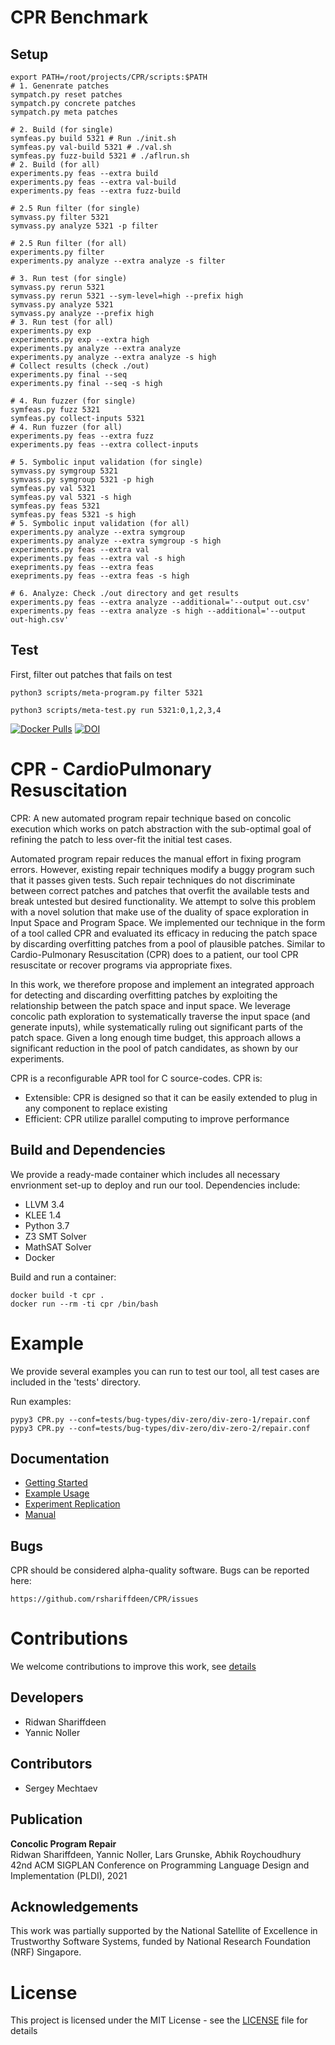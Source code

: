 # CPR Benchmark
## Setup
```shell
export PATH=/root/projects/CPR/scripts:$PATH
# 1. Genenrate patches
sympatch.py reset patches
sympatch.py concrete patches
sympatch.py meta patches

# 2. Build (for single)
symfeas.py build 5321 # Run ./init.sh
symfeas.py val-build 5321 # ./val.sh
symfeas.py fuzz-build 5321 # ./aflrun.sh
# 2. Build (for all)
experiments.py feas --extra build
experiments.py feas --extra val-build
experiments.py feas --extra fuzz-build

# 2.5 Run filter (for single)
symvass.py filter 5321
symvass.py analyze 5321 -p filter

# 2.5 Run filter (for all)
experiments.py filter
experiments.py analyze --extra analyze -s filter

# 3. Run test (for single)
symvass.py rerun 5321
symvass.py rerun 5321 --sym-level=high --prefix high
symvass.py analyze 5321
symvass.py analyze --prefix high
# 3. Run test (for all)
experiments.py exp
experiments.py exp --extra high
experiments.py analyze --extra analyze
experiments.py analyze --extra analyze -s high
# Collect results (check ./out)
experiments.py final --seq
experiments.py final --seq -s high

# 4. Run fuzzer (for single)
symfeas.py fuzz 5321
symfeas.py collect-inputs 5321
# 4. Run fuzzer (for all)
experiments.py feas --extra fuzz
experiments.py feas --extra collect-inputs

# 5. Symbolic input validation (for single)
symvass.py symgroup 5321
symvass.py symgroup 5321 -p high
symfeas.py val 5321
symfeas.py val 5321 -s high
symfeas.py feas 5321
symfeas.py feas 5321 -s high
# 5. Symbolic input validation (for all)
experiments.py analyze --extra symgroup
experiments.py analyze --extra symgroup -s high
experiments.py feas --extra val
experiments.py feas --extra val -s high
exepriments.py feas --extra feas
exepriments.py feas --extra feas -s high

# 6. Analyze: Check ./out directory and get results
experiments.py feas --extra analyze --additional='--output out.csv'
experiments.py feas --extra analyze -s high --additional='--output out-high.csv'
```

## Test
First, filter out patches that fails on test
```shell
python3 scripts/meta-program.py filter 5321
```


```shell
python3 scripts/meta-test.py run 5321:0,1,2,3,4
```

[![Docker Pulls](https://img.shields.io/docker/pulls/rshariffdeen/cpr.svg)](https://hub.docker.com/r/rshariffdeen/cpr) [![DOI](https://zenodo.org/badge/DOI/10.5281/zenodo.4668317.svg)](https://doi.org/10.5281/zenodo.4668317)

# CPR - CardioPulmonary Resuscitation
CPR: A new automated program repair technique based on concolic execution
which works on patch abstraction with the sub-optimal goal of refining the patch to less over-fit 
the initial test cases. 

Automated program repair reduces the manual effort in fixing program errors. 
However, existing repair techniques modify a buggy program such that it passes given tests.
Such repair techniques do not discriminate between correct patches and patches that overfit
the available tests and break untested but desired functionality. We attempt to solve this
problem with a novel solution that make use of the duality of space exploration in Input 
Space and Program Space. We implemented our technique in the form of a tool called CPR and
evaluated its efficacy in reducing the patch space by discarding overfitting patches from 
a pool of plausible patches. Similar to Cardio-Pulmonary Resuscitation (CPR) does to a
patient, our tool CPR resuscitate or recover programs via appropriate fixes. 

In this work, we therefore propose and implement an integrated approach for detecting and discarding 
overfitting patches by exploiting the relationship between the patch space and input space.
We leverage concolic path exploration to systematically traverse the input space 
(and generate inputs), while systematically ruling out significant parts of the patch space.
Given a long enough time budget, this approach allows a significant reduction in the 
pool of patch candidates, as shown by our experiments. 

CPR is a reconfigurable APR tool for C source-codes. CPR is:

* Extensible: CPR is designed so that it can be easily extended to plug in any component to replace existing
* Efficient: CPR utilize parallel computing to improve performance




## Build and Dependencies
We provide a ready-made container which includes all necessary envrionment set-up
to deploy and run our tool. Dependencies include:

* LLVM 3.4
* KLEE 1.4
* Python 3.7
* Z3 SMT Solver
* MathSAT Solver
* Docker

Build and run a container:

    docker build -t cpr .
    docker run --rm -ti cpr /bin/bash


# Example
We provide several examples you can run to test our tool, all test cases are included
in the 'tests' directory. 

Run examples:

    pypy3 CPR.py --conf=tests/bug-types/div-zero/div-zero-1/repair.conf
    pypy3 CPR.py --conf=tests/bug-types/div-zero/div-zero-2/repair.conf


## Documentation ##

* [Getting Started](doc/GetStart.md)
* [Example Usage](doc/Examples.md)
* [Experiment Replication](experiments/README.md)  
* [Manual](doc/Manual.md)


## Bugs ##
CPR should be considered alpha-quality software. Bugs can be reported here:

    https://github.com/rshariffdeen/CPR/issues
    
# Contributions
We welcome contributions to improve this work, see [details](doc/Contributing.md)

## Developers
* Ridwan Shariffdeen
* Yannic Noller

## Contributors
* Sergey Mechtaev 

## Publication ##
**Concolic Program Repair** <br>
Ridwan Shariffdeen, Yannic Noller, Lars Grunske, Abhik Roychoudhury <br>
42nd ACM SIGPLAN Conference on Programming Language Design and Implementation (PLDI), 2021


## Acknowledgements ##
This work was partially supported by the National Satellite of Excellence in Trustworthy Software Systems, funded by National Research Foundation (NRF) Singapore. 


# License
This project is licensed under the MIT License - see the [LICENSE](LICENSE) file for details


